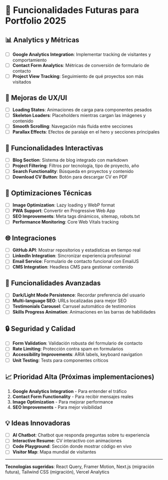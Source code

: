 # 🚀 Funcionalidades Futuras para Portfolio 2025

## 📊 Analytics y Métricas

- [ ] **Google Analytics Integration**: Implementar tracking de visitantes y comportamiento
- [ ] **Contact Form Analytics**: Métricas de conversión de formulario de contacto
- [ ] **Project View Tracking**: Seguimiento de qué proyectos son más visitados

## 🎨 Mejoras de UX/UI

- [ ] **Loading States**: Animaciones de carga para componentes pesados
- [ ] **Skeleton Loaders**: Placeholders mientras cargan las imágenes y contenido
- [ ] **Smooth Scrolling**: Navegación más fluida entre secciones
- [ ] **Parallax Effects**: Efectos de paralaje en el hero y secciones principales

## 📱 Funcionalidades Interactivas

- [ ] **Blog Section**: Sistema de blog integrado con markdown
- [ ] **Project Filtering**: Filtros por tecnología, tipo de proyecto, año
- [ ] **Search Functionality**: Búsqueda en proyectos y contenido
- [ ] **Download CV Button**: Botón para descargar CV en PDF

## 🔧 Optimizaciones Técnicas

- [ ] **Image Optimization**: Lazy loading y WebP format
- [ ] **PWA Support**: Convertir en Progressive Web App
- [ ] **SEO Improvements**: Meta tags dinámicos, sitemap, robots.txt
- [ ] **Performance Monitoring**: Core Web Vitals tracking

## 🌐 Integraciones

- [ ] **GitHub API**: Mostrar repositorios y estadísticas en tiempo real
- [ ] **LinkedIn Integration**: Sincronizar experiencia profesional
- [ ] **Email Service**: Formulario de contacto funcional con EmailJS
- [ ] **CMS Integration**: Headless CMS para gestionar contenido

## 🎯 Funcionalidades Avanzadas

- [ ] **Dark/Light Mode Persistence**: Recordar preferencia del usuario
- [ ] **Multi-language SEO**: URLs localizadas para mejor SEO
- [ ] **Testimonials Carousel**: Carrusel automático de testimonios
- [ ] **Skills Progress Animation**: Animaciones en las barras de habilidades

## 🔒 Seguridad y Calidad

- [ ] **Form Validation**: Validación robusta del formulario de contacto
- [ ] **Rate Limiting**: Protección contra spam en formularios
- [ ] **Accessibility Improvements**: ARIA labels, keyboard navigation
- [ ] **Unit Testing**: Tests para componentes críticos

## 📈 Prioridad Alta (Próximas implementaciones)

1. **Google Analytics Integration** - Para entender el tráfico
2. **Contact Form Functionality** - Para recibir mensajes reales
3. **Image Optimization** - Para mejorar performance
4. **SEO Improvements** - Para mejor visibilidad

## 💡 Ideas Innovadoras

- [ ] **AI Chatbot**: Chatbot que responda preguntas sobre tu experiencia
- [ ] **Interactive Resume**: CV interactivo con animaciones
- [ ] **Code Playground**: Sección donde mostrar código en vivo
- [ ] **Visitor Map**: Mapa mundial de visitantes

---

**Tecnologías sugeridas**: React Query, Framer Motion, Next.js (migración futura), Tailwind CSS (migración), Vercel Analytics
